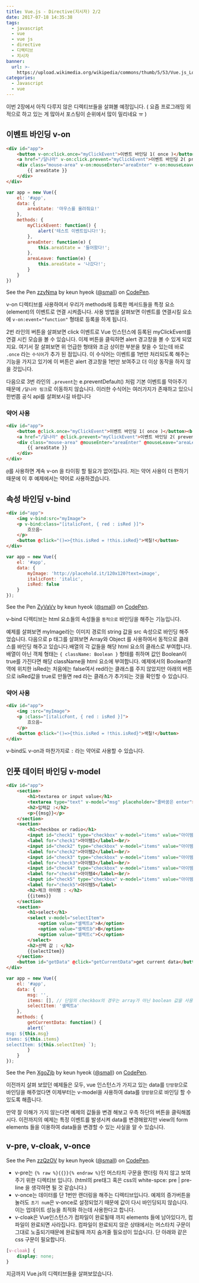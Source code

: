 ```yaml
---
title: Vue.js - Directive(지시자) 2/2
date: 2017-07-18 14:35:38
tags:
  - javascript
  - vue
  - vue js
  - directive
  - 디렉티브
  - 지시자
banner:
  url: >-
    https://upload.wikimedia.org/wikipedia/commons/thumb/5/53/Vue.js_Logo.svg/480px-Vue.js_Logo.svg.png?uselang=ko
categories:
  - Javascript
  - vue
---
```


이번 2장에서 아직 다루지 않은 디렉티브들을 살펴볼 예정입니다. ( 요즘 프로그래밍 외 적으로 하고 있는 게 많아서 포스팅이 순위에서 많이 밀리네요 ㅠ )

## 이벤트 바인딩 v-on

```html
<div id="app">
    <button v-on:click.once="myClickEvent">이벤트 바인딩 1( once )</button><br/><br/>
    <a href="/달나라" v-on:click.prevent="myClickEvent">이벤트 바인딩 2( prevent )</a>
    <div class="mouse-area" v-on:mouseEnter="areaEnter" v-on:mouseLeave="areaLeave">
        {{ areaState }}
    </div>
</div>
```

```javascript
var app = new Vue({
    el: '#app',
    data: {
        areaState: '마우스를 올려줘요!'
    },
    methods: {
        myClickEvent: function() {
            alert('테스트 이벤트입니다!');
        },
        areaEnter: function(e) {
            this.areaState = '들어왔다!';
        },
        areaLeave: function(e) {
            this.areaState = '나갔다!';
        }
    }
})
```
<p data-height="300" data-theme-id="11131" data-slug-hash="zzyNma" data-default-tab="result" data-user="small" data-embed-version="2" data-pen-title="zzyNma" class="codepen">See the Pen <a href="https://codepen.io/small/pen/zzyNma/">zzyNma</a> by keun hyeok (<a href="https://codepen.io/small">@small</a>) on <a href="https://codepen.io">CodePen</a>.</p>
<script async src="https://production-assets.codepen.io/assets/embed/ei.js"></script>

v-on 디렉티브를 사용하여서 우리가 methods에 등록한 메서드들을 특정 요소(element)의 이벤트로 연결 시켜줍니다. 사용 방법을 살펴보면 이벤트를 연결시킬 요소에 `v-on:event="function"` 형태로 등록을 하게 됩니다.

2번 라인의 버튼을 살펴보면 click 이벤트로 Vue 인스턴스에 등록된 myClickEvent를 연결 시킨 모습을 볼 수 있습니다. 이제 버튼을 클릭하면 alert 경고창을 볼 수 있게 되었지요. 여기서 잘 살펴보면 위 언급한 형태와 조금 상이한 부분을 찾을 수 있는데 바로 `.once` 라는 `수식어`가 추가 된 점입니다. 이 수식어는 이벤트를 1번만 처리되도록 해주는 기능을 가지고 있기에 이 버튼은 alert 경고창을 1번만 보여주고 더 이상 동작을 하지 않을 것입니다.

다음으로 3번 라인의 `.prevent`는 e.preventDefault() 처럼 기본 이벤트를 막아주기 때문에 `/달나라 링크`로 이동하지 않습니다. 이러한 수식어는 여러가지가 존재하고 있으니 한번쯤 공식 api를 살펴보시길 바랍니다

### 약어 사용
```html
<div id="app">
    <button @click.once="myClickEvent">이벤트 바인딩 1( once )</button><br/><br/>
    <a href="/달나라" @click.prevent="myClickEvent">이벤트 바인딩 2( prevent )</a>
    <div class="mouse-area" @mouseEnter="areaEnter" @mouseLeave="areaLeave">
        {{ areaState }}
    </div>
</div>
```
`@`를 사용하면 계속 v-on 을 타이핑 할 필요가 없어집니다. 저는 약어 사용이 더 편하기때문에 이 후 예제에서는 약어로 사용하겠습니다.


## 속성 바인딩 v-bind
```html
<div id="app">
    <img v-bind:src="myImage">
    <p v-bind:class="[italicFont, { red : isRed }]">
        흐으음~
    </p>
    <button @click="()=>{this.isRed = !this.isRed}">색칠!</button>
</div>
```

```javascript
var app = new Vue({
    el: '#app',
    data: {
        myImage: 'http://placehold.it/120x120?text=image',
        italicFont: 'italic',
        isRed: false
    }
});
```
<p data-height="300" data-theme-id="11131" data-slug-hash="ZyVaVv" data-default-tab="result" data-user="small" data-embed-version="2" data-pen-title="ZyVaVv" class="codepen">See the Pen <a href="https://codepen.io/small/pen/ZyVaVv/">ZyVaVv</a> by keun hyeok (<a href="https://codepen.io/small">@small</a>) on <a href="https://codepen.io">CodePen</a>.</p>
<script async src="https://production-assets.codepen.io/assets/embed/ei.js"></script>

v-bind 디렉티브는 html 요소들의 속성들을 `동적으로` 바인딩을 해주는 기능입니다.

예제를 살펴보면 myImage라는 이미지 경로의 string 값을 src 속성으로 바인딩 해주었습니다.
다음으로 p 태그를 살펴보면 Array와 Object 를 사용하여서 동적으로 클래스를 바인딩 해주고 있습니다.배열의 각 값들을 해당 html 요소의 클래스로 부여합니다. 배열이 아닌 객체 형태는  `{ className: Boolean }` 형태를 취하며 값인 Boolean이 true를 가진다면 해당 className을 html 요소에 부여합니다.
예제에서의 Boolean영역에 위치한 isRed는 처음에는 false여서 red라는 클래스를 주지 않았지만 아래의 버튼으로 isRed값을 true로 만들면 red 라는 클래스가 추가되는 것을 확인할 수 있습니다.

### 약어 사용
```html
<div id="app">
    <img :src="myImage">
    <p :class="[italicFont, { red : isRed }]">
        흐으음~
    </p>
    <button @click="()=>{this.isRed = !this.isRed}">색칠!</button>
</div>
```
v-bind도 v-on과 마찬가지로 `:` 라는 약어로 사용할 수 있습니다.


## 인풋 데이터 바인딩 v-model
```html
<div id="app">
    <section>
        <h1>textarea or input value</h1>
        <textarea type="text" v-model="msg" placeholder="줄바꿈은 enter"></textarea>
        <h2>입력값 :</h2>
        <p>{{msg}}</p>
    </section>
    <section>
        <h1>checkbox or radio</h1>
        <input id="check1" type="checkbox" v-model="items" value="아이템1"/>
        <label for="check1">아이템1</label><br/>
        <input id="check2" type="checkbox" v-model="items" value="아이템2"/>
        <label for="check2">아이템2</label><br/>
        <input id="check3" type="checkbox" v-model="items" value="아이템3"/>
        <label for="check3">아이템3</label><br/>
        <input id="check4" type="checkbox" v-model="items" value="아이템4"/>
        <label for="check4">아이템4</label><br/>
        <input id="check5" type="checkbox" v-model="items" value="아이템5"/>
        <label for="check5">아이템5</label>
        <h2>체크 아이템 : </h2>
        {{items}}
    </section>
    <section>
        <h1>select</h1>
        <select v-model="selectItem">
            <option value="셀렉트a">A</option>
            <option value="셀렉트b">B</option>
            <option value="셀렉트c">C</option>
        </select>
        <h2>선택 값 : </h2>
        {{selectItem}}
    </section>
    <button id="getData" @click="getCurrentData">get current data</button>
</div>
```

```javascript
var app = new Vue({
    el: '#app',
    data: {
        msg: '',
        items: [], // 단일의 checkbox의 경우는 array가 아닌 boolean 값을 사용합니다.
        selectItem: '샐렉트a'
    },
    methods: {
        getCurrentData: function() {
        alert(`
msg: ${this.msg}
items: ${this.items}
selectItem: ${this.selectItem} `);
        }
    }
});
```
<p data-height="347" data-theme-id="11131" data-slug-hash="XgoZjb" data-default-tab="result" data-user="small" data-embed-version="2" data-pen-title="XgoZjb" class="codepen">See the Pen <a href="https://codepen.io/small/pen/XgoZjb/">XgoZjb</a> by keun hyeok (<a href="https://codepen.io/small">@small</a>) on <a href="https://codepen.io">CodePen</a>.</p>
<script async src="https://production-assets.codepen.io/assets/embed/ei.js"></script>

이전까지 살펴 보았던 예제들은 모두, vue 인스턴스가 가지고 있는 data를 `단방향`으로 바인딩을 해주었다면 이제부터는 v-model을 사용하여 data를 `양방향`으로 바인딩 할 수 있도록 해줍니다.

만약 잘 이해가 가지 않는다면 예제의 값들을 변경 해보고 우측 하단의 버튼을 클릭해봅시다. 이전까지의 예제는 특정 이벤트를 발생시켜 data를 변경해왔지만 view의 form elements 들을 이용하여 data들을 변경할 수 있는 사실을 알 수 있습니다.

## v-pre, v-cloak, v-once
<p data-height="300" data-theme-id="11131" data-slug-hash="zzQzOV" data-default-tab="html,result" data-user="small" data-embed-version="2" data-pen-title="zzQzOV" class="codepen">See the Pen <a href="https://codepen.io/small/pen/zzQzOV/">zzQzOV</a> by keun hyeok (<a href="https://codepen.io/small">@small</a>) on <a href="https://codepen.io">CodePen</a>.</p>
<script async src="https://production-assets.codepen.io/assets/embed/ei.js"></script>

- v-pre는 `{% raw %}{{}}{% endraw %}`인 머스타치 구문을 랜더링 하지 않고 보여주기 위한 디렉티브 입니다. (html의 pre태그 혹은 css의 white-spce: pre | pre-line 을 생각하면 될 것 같습니다.)
- v-once는 데이터를 단 1번만 랜더링을 해주는 디렉티브입니다. 예제의 증가버튼을 눌러도 `초기 num`은 v-once로 설정되었기 때문에 값이 다시 바인딩되지 않습니다. 이는 업데이트 성능을 최적화 하는데 사용한다고 합니다.
- v-cloak은 Vue인스턴스가 컴파일이 완료될때 까지 elements 들에 남아있다가, 컴파일이 완료되면 사라집니다. 컴파일이 완료되지 않은 상태에서는 머스타치 구문이 그대로 노출되기때문에 완료될때 까지 숨겨줄 필요성이 있습니다. 단 아래와 같은 css 구문이 필요합니다.
```css
[v-cloak] {
    display: none;
}
```

지금까지 Vue.js의 디렉티브들을 살펴보았습니다.
